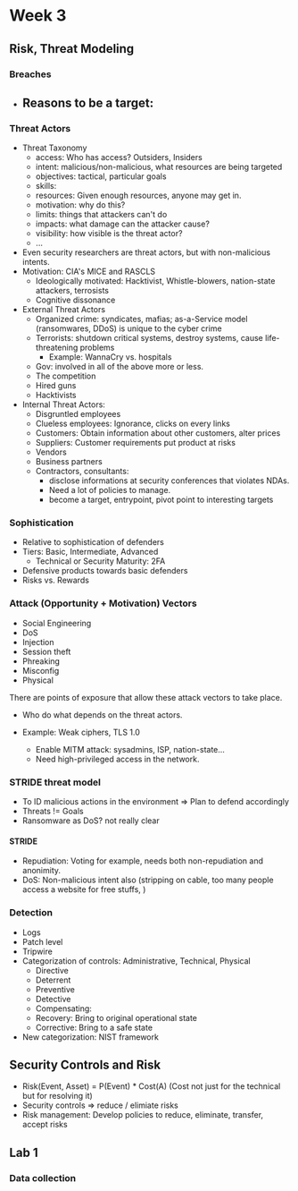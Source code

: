 # Week 3

## Risk, Threat Modeling

### Breaches

- Reasons to be a target:
    - 

### Threat Actors

- Threat Taxonomy
    - access: Who has access? Outsiders, Insiders
    - intent: malicious/non-malicious, what resources are being targeted
    - objectives: tactical, particular goals
    - skills:
    - resources: Given enough resources, anyone may get in.
    - motivation: why do this?
    - limits: things that attackers can't do
    - impacts: what damage can the attacker cause?
    - visibility: how visible is the threat actor?
    - ...
- Even security researchers are threat actors, but with non-malicious intents.
- Motivation: CIA's MICE and RASCLS
    - Ideologically motivated: Hacktivist, Whistle-blowers, nation-state attackers, terrosists
    - Cognitive dissonance
- External Threat Actors
    - Organized crime: syndicates, mafias; as-a-Service model (ransomwares, DDoS) is unique to the cyber crime
    - Terrorists: shutdown critical systems, destroy systems, cause life-threatening problems
        - Example: WannaCry vs. hospitals
    - Gov: involved in all of the above more or less.
    - The competition
    - Hired guns
    - Hacktivists
- Internal Threat Actors:
    - Disgruntled employees
    - Clueless employees: Ignorance, clicks on every links
    - Customers: Obtain information about other customers, alter prices
    - Suppliers: Customer requirements put product at risks
    - Vendors
    - Business partners
    - Contractors, consultants:
        - disclose informations at security conferences that violates NDAs.
        - Need a lot of policies to manage.
        - become a target, entrypoint, pivot point to interesting targets

### Sophistication

- Relative to sophistication of defenders
- Tiers: Basic, Intermediate, Advanced
    - Technical or Security Maturity: 2FA
- Defensive products towards basic defenders
- Risks vs. Rewards

### Attack (Opportunity + Motivation) Vectors

- Social Engineering
- DoS
- Injection
- Session theft
- Phreaking
- Misconfig
- Physical

There are points of exposure that allow these attack vectors to take place.

- Who do what depends on the threat actors.

- Example: Weak ciphers, TLS 1.0
    - Enable MITM attack: sysadmins, ISP, nation-state...
    - Need high-privileged access in the network.

### STRIDE threat model

- To ID malicious actions in the environment => Plan to defend accordingly
- Threats != Goals
- Ransomware as DoS? not really clear

#### STRIDE

- Repudiation: Voting for example, needs both non-repudiation and anonimity.
- DoS: Non-malicious intent also (stripping on cable, too many people access a website for free stuffs, )

### Detection

- Logs
- Patch level
- Tripwire
- Categorization of controls: Administrative, Technical, Physical
    - Directive
    - Deterrent
    - Preventive
    - Detective
    - Compensating:
    - Recovery: Bring to original operational state
    - Corrective: Bring to a safe state
- New categorization: NIST framework

## Security Controls and Risk

- Risk(Event, Asset) = P(Event) * Cost(A) (Cost not just for the technical but for resolving it)
- Security controls => reduce / elimiate risks
- Risk management: Develop policies to reduce, eliminate, transfer, accept risks

## Lab 1

### Data collection